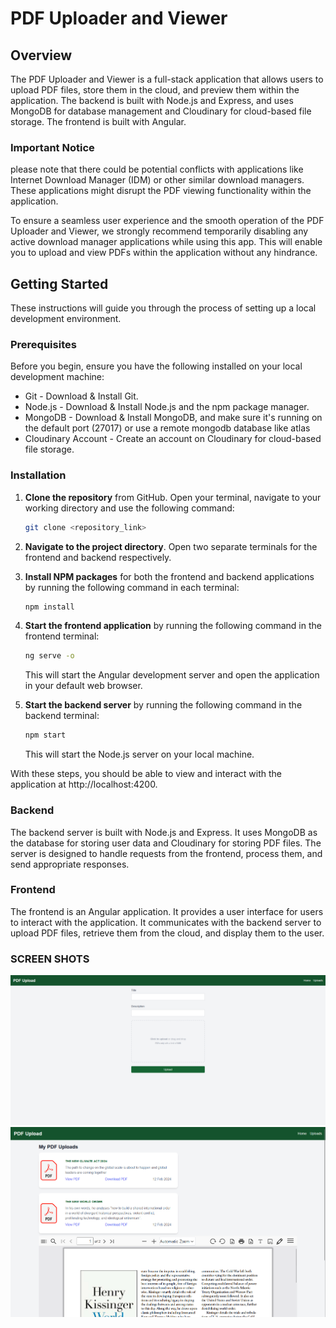 # PDF Uploader and Viewer

## Overview

The PDF Uploader and Viewer is a full-stack application that allows users to upload PDF files, store them in the cloud, and preview them within the application. The backend is built with Node.js and Express, and uses MongoDB for database management and Cloudinary for cloud-based file storage. The frontend is built with Angular.

### Important Notice
please note that there could be potential conflicts with applications like Internet Download Manager (IDM) or other similar download managers. These applications might disrupt the PDF viewing functionality within the application.

To ensure a seamless user experience and the smooth operation of the PDF Uploader and Viewer, we strongly recommend temporarily disabling any active download manager applications while using this app. This will enable you to upload and view PDFs within the application without any hindrance.

## Getting Started

These instructions will guide you through the process of setting up a local development environment.

### Prerequisites

Before you begin, ensure you have the following installed on your local development machine:

- Git - Download & Install Git.
- Node.js - Download & Install Node.js and the npm package manager.
- MongoDB - Download & Install MongoDB, and make sure it's running on the default port (27017) or use a remote mongodb database like atlas
- Cloudinary Account - Create an account on Cloudinary for cloud-based file storage.

### Installation

1. **Clone the repository** from GitHub. Open your terminal, navigate to your working directory and use the following command:
    ```sh
    git clone <repository_link>
    ```

2. **Navigate to the project directory**. Open two separate terminals for the frontend and backend respectively.

3. **Install NPM packages** for both the frontend and backend applications by running the following command in each terminal:
   ```sh
   npm install
   ```

3. **Start the frontend application** by running the following command in the frontend terminal:
    ```sh
    ng serve -o
    ```
    This will start the Angular development server and open the application in your default web browser.

4. **Start the backend server** by running the following command in the backend terminal:
   ```sh
   npm start
   ```
   This will start the Node.js server on your local machine.

With these steps, you should be able to view and interact with the application at http://localhost:4200.

### Backend
The backend server is built with Node.js and Express. It uses MongoDB as the database for storing user data and Cloudinary for storing PDF files. The server is designed to handle requests from the frontend, process them, and send appropriate responses.

### Frontend
The frontend is an Angular application. It provides a user interface for users to interact with the application. It communicates with the backend server to upload PDF files, retrieve them from the cloud, and display them to the user.


### SCREEN SHOTS
![alt text](image.png)
![alt text](image-1.png)